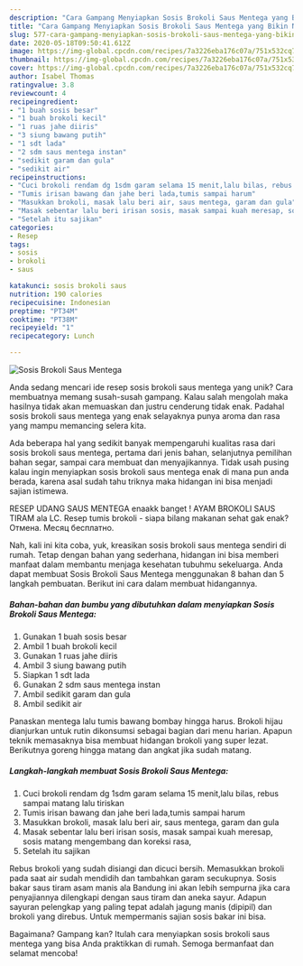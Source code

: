 ```yaml
---
description: "Cara Gampang Menyiapkan Sosis Brokoli Saus Mentega yang Bikin Ngiler"
title: "Cara Gampang Menyiapkan Sosis Brokoli Saus Mentega yang Bikin Ngiler"
slug: 577-cara-gampang-menyiapkan-sosis-brokoli-saus-mentega-yang-bikin-ngiler
date: 2020-05-18T09:50:41.612Z
image: https://img-global.cpcdn.com/recipes/7a3226eba176c07a/751x532cq70/sosis-brokoli-saus-mentega-foto-resep-utama.jpg
thumbnail: https://img-global.cpcdn.com/recipes/7a3226eba176c07a/751x532cq70/sosis-brokoli-saus-mentega-foto-resep-utama.jpg
cover: https://img-global.cpcdn.com/recipes/7a3226eba176c07a/751x532cq70/sosis-brokoli-saus-mentega-foto-resep-utama.jpg
author: Isabel Thomas
ratingvalue: 3.8
reviewcount: 4
recipeingredient:
- "1 buah sosis besar"
- "1 buah brokoli kecil"
- "1 ruas jahe diiris"
- "3 siung bawang putih"
- "1 sdt lada"
- "2 sdm saus mentega instan"
- "sedikit garam dan gula"
- "sedikit air"
recipeinstructions:
- "Cuci brokoli rendam dg 1sdm garam selama 15 menit,lalu bilas, rebus sampai matang lalu tiriskan"
- "Tumis irisan bawang dan jahe beri lada,tumis sampai harum"
- "Masukkan brokoli, masak lalu beri air, saus mentega, garam dan gula"
- "Masak sebentar lalu beri irisan sosis, masak sampai kuah meresap, sosis matang mengembang dan koreksi rasa,"
- "Setelah itu sajikan"
categories:
- Resep
tags:
- sosis
- brokoli
- saus

katakunci: sosis brokoli saus 
nutrition: 190 calories
recipecuisine: Indonesian
preptime: "PT34M"
cooktime: "PT38M"
recipeyield: "1"
recipecategory: Lunch

---
```



![Sosis Brokoli Saus Mentega](https://img-global.cpcdn.com/recipes/7a3226eba176c07a/751x532cq70/sosis-brokoli-saus-mentega-foto-resep-utama.jpg)

Anda sedang mencari ide resep sosis brokoli saus mentega yang unik? Cara membuatnya memang susah-susah gampang. Kalau salah mengolah maka hasilnya tidak akan memuaskan dan justru cenderung tidak enak. Padahal sosis brokoli saus mentega yang enak selayaknya punya aroma dan rasa yang mampu memancing selera kita.

Ada beberapa hal yang sedikit banyak mempengaruhi kualitas rasa dari sosis brokoli saus mentega, pertama dari jenis bahan, selanjutnya pemilihan bahan segar, sampai cara membuat dan menyajikannya. Tidak usah pusing kalau ingin menyiapkan sosis brokoli saus mentega enak di mana pun anda berada, karena asal sudah tahu triknya maka hidangan ini bisa menjadi sajian istimewa.

RESEP UDANG SAUS MENTEGA enaakk banget ! AYAM BROKOLI SAUS TIRAM ala LC. Resep tumis brokoli - siapa bilang makanan sehat gak enak? Отмена. Месяц бесплатно.


Nah, kali ini kita coba, yuk, kreasikan sosis brokoli saus mentega sendiri di rumah. Tetap dengan bahan yang sederhana, hidangan ini bisa memberi manfaat dalam membantu menjaga kesehatan tubuhmu sekeluarga. Anda dapat membuat Sosis Brokoli Saus Mentega menggunakan 8 bahan dan 5 langkah pembuatan. Berikut ini cara dalam membuat hidangannya.

<!--inarticleads1-->

##### Bahan-bahan dan bumbu yang dibutuhkan dalam menyiapkan Sosis Brokoli Saus Mentega:

1. Gunakan 1 buah sosis besar
1. Ambil 1 buah brokoli kecil
1. Gunakan 1 ruas jahe diiris
1. Ambil 3 siung bawang putih
1. Siapkan 1 sdt lada
1. Gunakan 2 sdm saus mentega instan
1. Ambil sedikit garam dan gula
1. Ambil sedikit air


Panaskan mentega lalu tumis bawang bombay hingga harus. Brokoli hijau dianjurkan untuk rutin dikonsumsi sebagai bagian dari menu harian. Apapun teknik memasaknya bisa membuat hidangan brokoli yang super lezat. Berikutnya goreng hingga matang dan angkat jika sudah matang. 

<!--inarticleads2-->

##### Langkah-langkah membuat Sosis Brokoli Saus Mentega:

1. Cuci brokoli rendam dg 1sdm garam selama 15 menit,lalu bilas, rebus sampai matang lalu tiriskan
1. Tumis irisan bawang dan jahe beri lada,tumis sampai harum
1. Masukkan brokoli, masak lalu beri air, saus mentega, garam dan gula
1. Masak sebentar lalu beri irisan sosis, masak sampai kuah meresap, sosis matang mengembang dan koreksi rasa,
1. Setelah itu sajikan


Rebus brokoli yang sudah disiangi dan dicuci bersih. Memasukkan brokoli pada saat air sudah mendidih dan tambahkan garam secukupnya. Sosis bakar saus tiram asam manis ala Bandung ini akan lebih sempurna jika cara penyajiannya dilengkapi dengan saus tiram dan aneka sayur. Adapun sayuran pelengkap yang paling tepat adalah jagung manis (dipipil) dan brokoli yang direbus. Untuk mempermanis sajian sosis bakar ini bisa. 

Bagaimana? Gampang kan? Itulah cara menyiapkan sosis brokoli saus mentega yang bisa Anda praktikkan di rumah. Semoga bermanfaat dan selamat mencoba!

